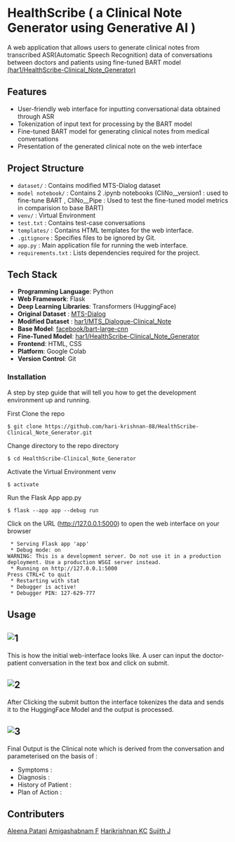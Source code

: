 # HealthScribe ( a Clinical Note Generator using Generative AI )

 A web application that allows users to generate clinical notes from transcribed ASR(Automatic Speech Recognition) data of conversations between doctors and patients using fine-tuned BART model [(har1/HealthScribe-Clinical_Note_Generator)](https://huggingface.co/har1/HealthScribe-Clinical_Note_Generator)

## Features

- User-friendly web interface for inputting conversational data obtained through ASR
- Tokenization of input text for processing by the BART model
- Fine-tuned BART model for generating clinical notes from medical conversations
- Presentation of the generated clinical note on the web interface

  
## Project Structure
- `dataset/` : Contains modified MTS-Dialog dataset
- `model notebook/` : Contains 2 .ipynb notebooks (CliNo__version1 : used to fine-tune BART , CliNo__Pipe : Used to test the fine-tuned model metrics in comparision to base BART)
- `venv/` : Virtual Environment
- `test.txt` : Contains test-case conversations
- `templates/` : Contains HTML templates for the web interface.
- `.gitignore` : Specifies files to be ignored by Git.
- `app.py` : Main application file for running the web interface.
- `requirements.txt` : Lists dependencies required for the project.

## Tech Stack

- **Programming Language**: Python
- **Web Framework**: Flask
- **Deep Learning Libraries**: Transformers (HuggingFace)
- **Original Dataset** : [MTS-Dialog](https://github.com/abachaa/MTS-Dialog)
- **Modified Dataset** : [har1/MTS_Dialogue-Clinical_Note](https://huggingface.co/datasets/har1/MTS_Dialogue-Clinical_Note)
- **Base Model**: [facebook/bart-large-cnn](https://huggingface.co/facebook/bart-large-cnn)
- **Fine-Tuned Model**: [har1/HealthScribe-Clinical_Note_Generator](https://huggingface.co/har1/HealthScribe-Clinical_Note_Generator)
- **Frontend**: HTML, CSS
- **Platform**: Google Colab
- **Version Control**: Git

### Installation

A step by step guide that will tell you how to get the development environment up and running.

First Clone the repo
```
$ git clone https://github.com/hari-krishnan-88/HealthScribe-Clinical_Note_Generator.git
```
Change directory to the repo directory
```
$ cd HealthScribe-Clinical_Note_Generator
```
Activate the Virtual Environment venv
```
$ activate
```
Run the Flask App app.py
```
$ flask --app app --debug run
```
Click on the URL (http://127.0.0.1:5000) to open the web interface on your browser
```
 * Serving Flask app 'app'
 * Debug mode: on
WARNING: This is a development server. Do not use it in a production deployment. Use a production WSGI server instead.
 * Running on http://127.0.0.1:5000
Press CTRL+C to quit
 * Restarting with stat
 * Debugger is active!
 * Debugger PIN: 127-629-777
```
## Usage

![1](https://github.com/hari-krishnan-88/HealthScribe-Clinical_Note_Generator/assets/76527692/7ad1546f-f431-4957-af6b-0414d7ba12d5)
-

This is how the initial web-interface looks like. A user can input the doctor-patient conversation in the text box and click on submit.


![2](https://github.com/hari-krishnan-88/HealthScribe-Clinical_Note_Generator/assets/76527692/e34d6eba-6d38-4393-b690-02f7040e7159)
-




After Clicking the submit button the interface tokenizes the data and sends it to the HuggingFace Model and the output is processed.





![3](https://github.com/hari-krishnan-88/HealthScribe-Clinical_Note_Generator/assets/76527692/bb6f289a-749e-4b96-a64b-35c543c3abc3)
-

Final Output is the Clinical note which is derived from the conversation and parameterised on the basis of : 
- Symptoms :
- Diagnosis :
- History of Patient :
- Plan of Action :

## Contributers
[Aleena Patani](https://github.com/Aleenapatani03)
[Amigashabnam F](https://github.com/AMI-BYTE6)
[Harikrishnan KC](https://github.com/hari-krishnan-88)
[Sujith J](https://github.com/sujithjayaprakash)


